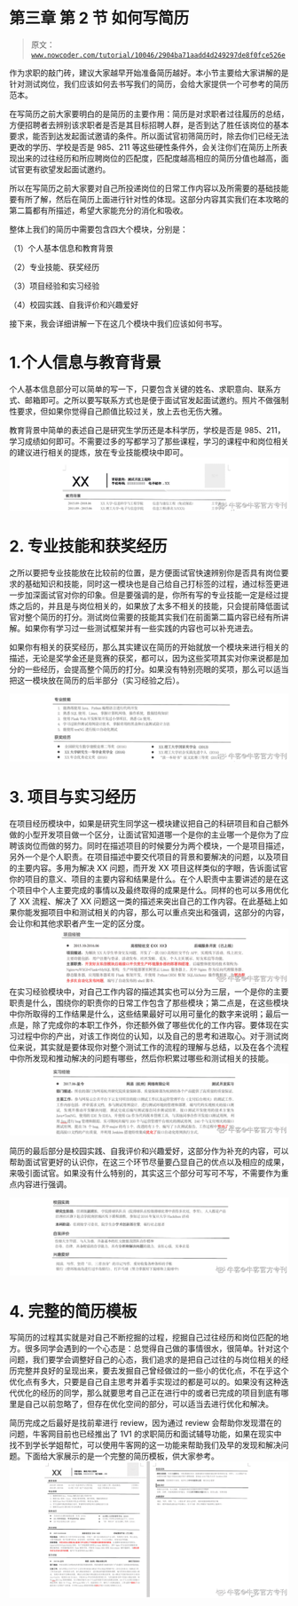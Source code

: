 # 第三章 第 2 节 如何写简历

> 原文：[`www.nowcoder.com/tutorial/10046/2904ba71aadd4d249297de8f0fce526e`](https://www.nowcoder.com/tutorial/10046/2904ba71aadd4d249297de8f0fce526e)

作为求职的敲门砖，建议大家越早开始准备简历越好。本小节主要给大家讲解的是针对测试岗位，我们应该如何去书写我们的简历，会给大家提供一个可参考的简历范本。

在写简历之前大家要明白的是简历的主要作用：简历是对求职者过往履历的总结，方便招聘者去辨别该求职者是否是其目标招聘人群，是否到达了胜任该岗位的基本要求，能否到达发起面试邀请的条件。所以面试官初筛简历时，除去你们已经无法更改的学历、学校是否是 985、211 等这些硬性条件外，会关注你们在简历上所表现出来的过往经历和所应聘岗位的匹配度，匹配度越高相应的简历分值也越高，面试官更有欲望发起面试邀约。

所以在写简历之前大家要对自己所投递岗位的日常工作内容以及所需要的基础技能要有所了解，然后在简历上面进行针对性的体现。这部分内容其实我们在本攻略的第二篇都有所描述，希望大家能充分的消化和吸收。

整体上我们的简历中需要包含四大个模块，分别是：

（1）个人基本信息和教育背景

（2）专业技能、获奖经历

（3）项目经验和实习经验

（4）校园实践、自我评价和兴趣爱好

接下来，我会详细讲解一下在这几个模块中我们应该如何书写。

# 1.个人信息与教育背景

个人基本信息部分可以简单的写一下，只要包含关键的姓名、求职意向、联系方式、邮箱即可。之所以要写联系方式也是便于面试官发起面试邀约。照片不做强制性要求，但如果你觉得自己颜值比较过关，放上去也无伤大雅。

教育背景中简单的表述自己是研究生学历还是本科学历，学校是否是 985、211，学习成绩如何即可。不需要过多的写都学习了那些课程，学习的课程中和岗位相关的建议进行相关的提炼，放在专业技能模块中即可。![](img/1ca375c18dc70592c42789ab6f0331a9.png)

# 2\. 专业技能和获奖经历

之所以要把专业技能放在比较前的位置，是方便面试官快速辨别你是否具有岗位要求的基础知识和技能，同时这一模块也是自己给自己打标签的过程，通过标签更进一步加深面试官对你的印象。但是要强调的是，你所有写的专业技能一定是经过提炼之后的，并且是与岗位相关的，如果放了太多不相关的技能，只会提前降低面试官对整个简历的打分。测试岗位需要的技能其实我们在前面第二篇内容已经有所讲解。如果你有学习过一些测试框架并有一些实践的内容也可以补充进去。

如果你有相关的获奖经历，那么其实建议在简历的开始就放一个模块来进行相关的描述，无论是奖学金还是竞赛的获奖，都可以，因为这些奖项其实对你来说都是加分的一些经历，会提高整个简历的打分。如果没有特别亮眼的奖项，那么可以适当把这一模块放在简历的后半部分（实习经验之后）。

![](img/298554fef28dbb2c3c9674d7f768b541.png)

# 3\. 项目与实习经历

在项目经历模块中，如果是研究生同学这一模块建议把自己的科研项目和自己额外做的小型开发项目做一个区分，让面试官知道哪一个是你的主业哪一个是你为了应聘该岗位而做的努力。同时在描述项目的时候要分为两个模块，一个是项目描述，另外一个是个人职责。在项目描述中要交代项目的背景和要解决的问题，以及项目的主要内容。多用为解决 XX 问题，而开发 XX 项目这样类似的字眼，告诉面试官你的项目的意义、项目的主要内容和结果是什么。在个人职责中主要讲述的是在这个项目中个人主要完成的事情以及最终取得的成果是什么。同样的也可以多用优化了 XX 流程、解决了 XX 问题这一类的描述来突出自己的工作内容。在此基础上如果你能发掘项目中和测试相关的内容，那么可以重点突出和强调，这部分的内容，会让你和其他求职者产生一定的区分度。![](img/a7e1cb738f35f64dcb0814b1acf4e921.png)
在实习经验模块中，对自己工作内容的描述其实也可以分为三层，一个是你的主要职责是什么，围绕你的职责你的日常工作包含了那些模块；第二点是，在这些模块中你所取得的工作结果是什么，这些结果最好可以用可量化的数字来说明；最后一点是，除了完成你的本职工作外，你还额外做了哪些优化的工作内容。要体现在实习过程中你的产出，对该工作岗位的认知，以及自己的思考和进取心。对于测试岗位来说，其实就是要体现你对整个测试工作的流程的理解与总结，以及在各个流程中你所发现和推动解决的问题有哪些，然后你积累过哪些和测试相关的技能。
![](img/2cc9d3f1fe51f9f1b304eb312593de76.png)

简历的最后部分是校园实践、自我评价和兴趣爱好，这部分作为补充的内容，可以帮助面试官更好的认识你，在这三个环节尽量要凸显自己的优点以及相应的成果，来吸引面试官。如果没有什么特别的，其实这三个部分可写可不写，不需要作为重点内容进行强调。

![](img/a809354257845cdbc998020b04f1e88e.png)

# 4. 完整的简历模板

写简历的过程其实就是对自己不断挖掘的过程，挖掘自己过往经历和岗位匹配的地方。很多同学会遇到的一个心态是：总觉得自己做的事情很水，很简单。针对这个问题，我们要学会调整好自己的心态，我们追求的是把自己过往的与岗位相关的经历完整并良好的呈现出来，要去发掘自己曾经做过的一些小的优化点，不在乎这个优化点有多大，只要是自己自主思考并着手实现过的都是可以的。如果没有这种迭代优化的经历的同学，那么就要思考自己正在进行中的或者已完成的项目到底有哪里是自己以前忽略了，但存在优化空间的部分，可以适当去进行优化和解决。

简历完成之后最好是找前辈进行 review，因为通过 review 会帮助你发现潜在的问题，牛客网目前也已经推出了 1V1 的求职简历和面试辅导功能，如果在现实中找不到学长学姐帮忙，可以使用牛客网的这一功能来帮助我们及早的发现和解决问题。下面给大家展示的是一个完整的简历模板，供大家参考。
![](img/2aac663e431130601b620d7b0f9b5950.png)